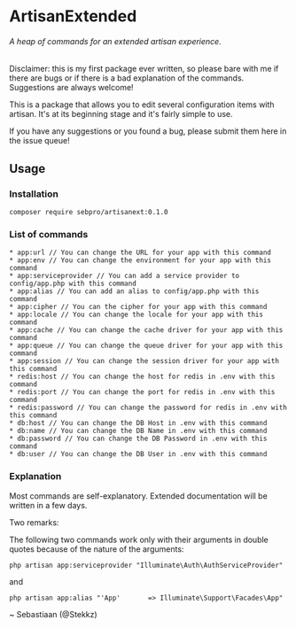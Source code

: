 # ArtisanExtended
###### A heap of commands for an extended artisan experience.

Disclaimer: this is my first package ever written, so please bare with me if there are bugs or if there is a bad explanation of the commands. Suggestions are always welcome!

This is a package that allows you to edit several configuration items with artisan.
It's at its beginning stage and it's fairly simple to use.

If you have any suggestions or you found a bug, please submit them here in the issue queue!

## Usage

### Installation
`composer require sebpro/artisanext:0.1.0`

### List of commands
```
* app:url // You can change the URL for your app with this command
* app:env // You can change the environment for your app with this command
* app:serviceprovider // You can add a service provider to config/app.php with this command
* app:alias // You can add an alias to config/app.php with this command
* app:cipher // You can the cipher for your app with this command
* app:locale // You can change the locale for your app with this command
* app:cache // You can change the cache driver for your app with this command
* app:queue // You can change the queue driver for your app with this command
* app:session // You can change the session driver for your app with this command
* redis:host // You can change the host for redis in .env with this command
* redis:port // You can change the port for redis in .env with this command
* redis:password // You can change the password for redis in .env with this command
* db:host // You can change the DB Host in .env with this command
* db:name // You can change the DB Name in .env with this command
* db:password // You can change the DB Password in .env with this command
* db:user // You can change the DB User in .env with this command
```

### Explanation
Most commands are self-explanatory. Extended documentation will be written in a few days.

Two remarks:

The following two commands work only with their arguments in double quotes because of the nature of the arguments:
```
php artisan app:serviceprovider "Illuminate\Auth\AuthServiceProvider"
```

and

```
php artisan app:alias "'App'       => Illuminate\Support\Facades\App"
```

~ Sebastiaan (@Stekkz)
